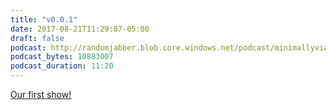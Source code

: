 ```yaml
---
title: "v0.0.1"
date: 2017-08-21T11:29:07-05:00
draft: false
podcast: http://randomjabber.blob.core.windows.net/podcast/minimallyviable_podcast-v0.0.1.mp3
podcast_bytes: 10883007
podcast_duration: 11:20
---
```


[Our first show!](http://randomjabber.blob.core.windows.net/podcast/minimallyviable_podcast-v0.0.1.mp3)
